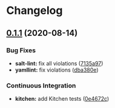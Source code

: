 # Changelog

## [0.1.1](https://github.com/saltstack-formulas/openntpd-formula/compare/v0.1.0...v0.1.1) (2020-08-14)


### Bug Fixes

* **salt-lint:** fix all violations ([7135a97](https://github.com/saltstack-formulas/openntpd-formula/commit/7135a975d14674eb056e10401f1db461782a3060))
* **yamllint:** fix violations ([dba380e](https://github.com/saltstack-formulas/openntpd-formula/commit/dba380e7ceaa18a56078f656dbe8a619bb5964f9))


### Continuous Integration

* **kitchen:** add Kitchen tests ([0e4672c](https://github.com/saltstack-formulas/openntpd-formula/commit/0e4672cf7508847c5a6a20169a320d5d3393e729))
